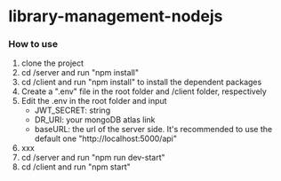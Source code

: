 # library-management-nodejs

### How to use

1. clone the project
2. cd /server and run "npm install"
3. cd /client and run "npm install" to install the dependent packages
4. Create a ".env" file in the root folder and /client folder, respectively
5. Edit the .env in the root folder and input
   - JWT_SECRET: string
   - DR_URI: your mongoDB atlas link
   - baseURL: the url of the server side. It's recommended to use the default one "http://localhost:5000/api"
6. xxx
7. cd /server and run "npm run dev-start"
8. cd /client and run "npm start"
